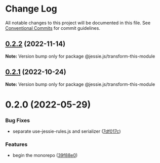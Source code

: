 # Change Log

All notable changes to this project will be documented in this file.
See [Conventional Commits](https://conventionalcommits.org) for commit guidelines.

## [0.2.2](https://github.com/endojs/Jessie/compare/@jessie.js/transform-this-module@0.2.1...@jessie.js/transform-this-module@0.2.2) (2022-11-14)

**Note:** Version bump only for package @jessie.js/transform-this-module





## [0.2.1](https://github.com/endojs/Jessie/compare/@jessie.js/transform-this-module@0.2.0...@jessie.js/transform-this-module@0.2.1) (2022-10-24)

**Note:** Version bump only for package @jessie.js/transform-this-module





# 0.2.0 (2022-05-29)


### Bug Fixes

* separate use-jessie-rules.js and serializer ([7df017c](https://github.com/endojs/Jessie/commit/7df017cc98fb79c80694bb65211ec4405b31f9f9))


### Features

* begin the monorepo ([39f88e0](https://github.com/endojs/Jessie/commit/39f88e06c3dce23fa8bb5194da93e16db864ee59))
